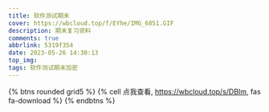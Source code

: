 ```yaml
---
title: 软件测试期末
cover: https://wbcloud.top/f/EYhe/IMG_6851.GIF
description: 期末复习资料
comments: true
abbrlink: 5319f354
date: 2023-05-26 14:30:13
top_img: 
tags: 软件测试期末加密
---
```


{% btns rounded grid5 %}
{% cell 点我查看, https://wbcloud.top/s/DBIm, fas fa-download %}
{% endbtns %}


